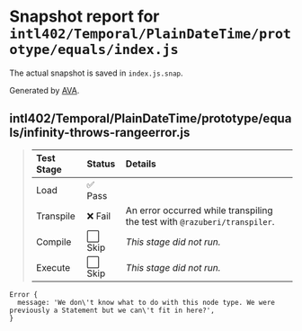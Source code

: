 # Snapshot report for `intl402/Temporal/PlainDateTime/prototype/equals/index.js`

The actual snapshot is saved in `index.js.snap`.

Generated by [AVA](https://avajs.dev).

## intl402/Temporal/PlainDateTime/prototype/equals/infinity-throws-rangeerror.js

> | Test Stage | Status | Details |
> | :-- | :-- | :-- |
> | Load | ✅ Pass |  |
> | Transpile | ❌ Fail | An error occurred while transpiling the test with `@razuberi/transpiler`. |
> | Compile | ⬜ Skip | *This stage did not run.* |
> | Execute | ⬜ Skip | *This stage did not run.* |

    Error {
      message: 'We don\'t know what to do with this node type. We were previously a Statement but we can\'t fit in here?',
    }
